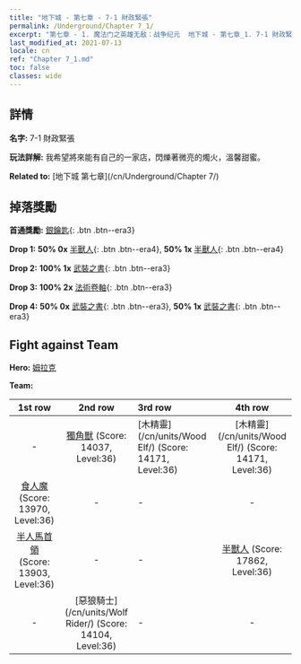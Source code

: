 ```yaml
---
title: "地下城 - 第七章 - 7-1 財政緊張"
permalink: /Underground/Chapter 7_1/
excerpt: "第七章 - 1. 魔法门之英雄无敌：战争纪元  地下城 - 第七章_1. 7-1 財政緊張"
last_modified_at: 2021-07-13
locale: cn
ref: "Chapter 7_1.md"
toc: false
classes: wide
---
```


## 詳情

 **名字:** 7-1 財政緊張

 **玩法詳解:**       我希望將來能有自己的一家店，閃爍著微亮的燭火，溫馨甜蜜。

 **Related to:** [地下城 第七章](/cn/Underground/Chapter 7/)

## 掉落獎勵

 **首通獎勵:** [銀鑰匙](/cn/Items/con_693/){: .btn .btn--era3}

 **Drop 1:** **50% 0x** [半獸人](/cn/Items/unt_219/){: .btn .btn--era4}, **50% 1x** [半獸人](/cn/Items/unt_219/){: .btn .btn--era4}

 **Drop 2:** **100% 1x** [武裝之書](/cn/Items/mat_32/){: .btn .btn--era3}

 **Drop 3:** **100% 2x** [法術卷軸](/cn/Items/con_694/){: .btn .btn--era3}

 **Drop 4:** **50% 0x** [武裝之書](/cn/Items/mat_25/){: .btn .btn--era3}, **50% 1x** [武裝之書](/cn/Items/mat_25/){: .btn .btn--era3}


## Fight against Team
 **Hero:** [姆拉克](/cn/heroes/Mullich/)

 **Team:**


  | 1st row | 2nd row | 3rd row | 4th row |
  |:----:|:----:|:----|:----:|
  | - | [獨角獸](/cn/units/Unicorn/) (Score: 14037, Level:36)  | [木精靈](/cn/units/Wood Elf/) (Score: 14171, Level:36)  | [木精靈](/cn/units/Wood Elf/) (Score: 14171, Level:36)  |
  | [食人魔](/cn/units/Ogre/) (Score: 13970, Level:36)  | - | - | - |
  | [半人馬首領](/cn/units/Centaur/) (Score: 13903, Level:36)  | - | - | [半獸人](/cn/units/Orc/) (Score: 17862, Level:36)  |
  | - | [惡狼騎士](/cn/units/Wolf Rider/) (Score: 14104, Level:36)  | - | - |


